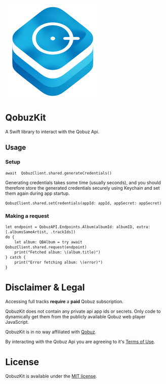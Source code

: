 ![QobuzKitIcon](Assets/QobuzKitSmall@2x.png)
# QobuzKit

A Swift library to interact with the Qobuz Api.

## Usage

### Setup
	await  QobuzClient.shared.generateCredentials()

Generating credentials takes some time (usually seconds), and you should therefore store the generated credentials securely using Keychain and set them again during app startup.

	QobuzClient.shared.setCredentials(appId: appId, appSecret: appSecret)

### Making a request
	let endpoint = QobuzAPI.Endpoints.Album(albumId: albumID, extra: [.albumsSameArtist, .trackIds])
    do {
	    let album: QBAlbum = try await QobuzClient.shared.request(endpoint)
	    print("Fetched album: \(album.title)") 
	} catch { 
		print("Error fetching album: \(error)") 
	}
# Disclaimer & Legal
Accessing full tracks **require** a **paid** Qobuz subscription.

QobuzKit does not contain any private api app ids or secrets. Only code to dynamically get them from the publicly available Qobuz web player JavaScript.

QobuzKit is in no way affiliated with [Qobuz](https://www.qobuz.com).

By interacting with the Qobuz Api you are agreeing to it's [Terms of Use](http://static.qobuz.com/apps/api/QobuzAPI-TermsofUse.pdf).

# License
QobuzKit is available under the [MIT license](LICENSE).
